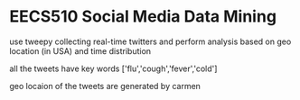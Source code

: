 # EECS510 Social Media Data Mining

use tweepy collecting real-time twitters and perform analysis based on geo location (in USA) and time distribution

all the tweets have key words ['flu','cough','fever','cold']

geo locaion of the tweets are generated by carmen
